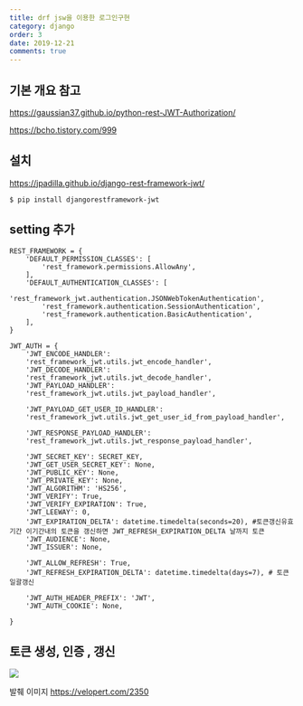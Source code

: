 ```yaml
---
title: drf jsw을 이용한 로그인구현
category: django
order: 3
date: 2019-12-21
comments: true
---
```




## 기본 개요 참고

https://gaussian37.github.io/python-rest-JWT-Authorization/

https://bcho.tistory.com/999


## 설치

https://jpadilla.github.io/django-rest-framework-jwt/

```
$ pip install djangorestframework-jwt
```

## setting 추가
```
REST_FRAMEWORK = {
    'DEFAULT_PERMISSION_CLASSES': [
        'rest_framework.permissions.AllowAny',
    ],
    'DEFAULT_AUTHENTICATION_CLASSES': [
        'rest_framework_jwt.authentication.JSONWebTokenAuthentication',
        'rest_framework.authentication.SessionAuthentication',
        'rest_framework.authentication.BasicAuthentication',
    ],
}

JWT_AUTH = {
    'JWT_ENCODE_HANDLER':
    'rest_framework_jwt.utils.jwt_encode_handler',
    'JWT_DECODE_HANDLER':
    'rest_framework_jwt.utils.jwt_decode_handler',
    'JWT_PAYLOAD_HANDLER':
    'rest_framework_jwt.utils.jwt_payload_handler',

    'JWT_PAYLOAD_GET_USER_ID_HANDLER':
    'rest_framework_jwt.utils.jwt_get_user_id_from_payload_handler',

    'JWT_RESPONSE_PAYLOAD_HANDLER':
    'rest_framework_jwt.utils.jwt_response_payload_handler',

    'JWT_SECRET_KEY': SECRET_KEY,
    'JWT_GET_USER_SECRET_KEY': None,
    'JWT_PUBLIC_KEY': None,
    'JWT_PRIVATE_KEY': None,
    'JWT_ALGORITHM': 'HS256',
    'JWT_VERIFY': True,
    'JWT_VERIFY_EXPIRATION': True,
    'JWT_LEEWAY': 0,
    'JWT_EXPIRATION_DELTA': datetime.timedelta(seconds=20), #토큰갱신유효기간 이기간내의 토큰을 갱신하면 JWT_REFRESH_EXPIRATION_DELTA 날까지 토큰 
    'JWT_AUDIENCE': None,
    'JWT_ISSUER': None,

    'JWT_ALLOW_REFRESH': True,
    'JWT_REFRESH_EXPIRATION_DELTA': datetime.timedelta(days=7), # 토큰일괄갱신

    'JWT_AUTH_HEADER_PREFIX': 'JWT',
    'JWT_AUTH_COOKIE': None,

}

```

## 토큰 생성, 인증 , 갱신

<img src="https://velopert.com/wp-content/uploads/2016/12/token-diagram.png">

발췌 이미지 https://velopert.com/2350 
